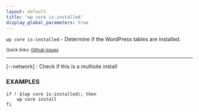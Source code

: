 ```yaml
---
layout: default
title: 'wp core is-installed'
display_global_parameters: true
---
```


`wp core is-installed` - Determine if the WordPress tables are installed.

<small>Quick links: <a href="https://github.com/wp-cli/wp-cli/issues?q=is%3Aopen+label%3Acommand%3Ais-installed+sort%3Aupdated-desc">Github issues</a></small>

<hr />

[\--network]
: Check if this is a multisite install

### EXAMPLES

    if ! $(wp core is-installed); then
        wp core install
    fi




